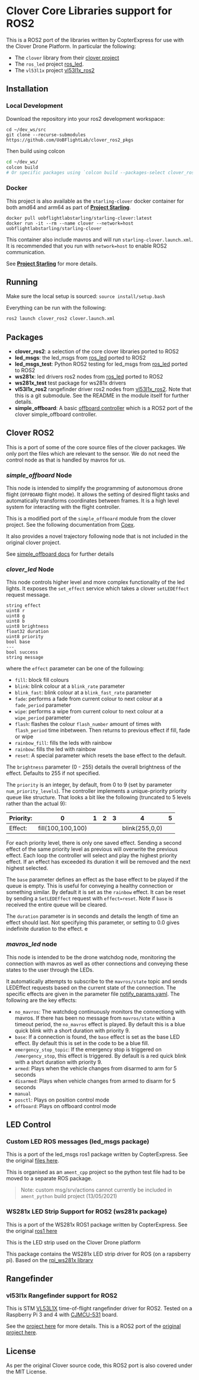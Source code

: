 # Clover Core Libraries support for ROS2

This is a ROS2 port of the libraries written by CopterExpress for use with the Clover Drone Platform. In particular the following:

- The `clover` library from their [clover project](https://github.com/CopterExpress/clover)
- The `ros_led` project [ros_led](https://github.com/CopterExpress/ros_led).
- The `vl53l1x` project [vl53l1x_ros2](https://github.com/mhl787156/vl53l1x_ros2)

## Installation

### Local Development

Download the repository into your ros2 development workspace:
```
cd ~/dev_ws/src
git clone --recurse-submodules https://github.com/UoBFlightLab/clover_ros2_pkgs
```

Then build using colcon
```bash
cd ~/dev_ws/
colcon build
# Or specific packages using `colcon build --packages-select clover_ros2`
```

### Docker

This project is also available as the `starling-clover` docker container for both amd64 and arm64 as part of [**Project Starling**](https://github.com/UoBFlightLab/ProjectStarling).

```
docker pull uobflightlabstarling/starling-clover:latest
docker run -it --rm --name clover --network=host uobflightlabstarling/starling-clover
```

This container also include mavros and will run `starling-clover.launch.xml`. It is recommended that you run with `network=host` to enable ROS2 communication.

See [**Project Starling**](https://github.com/StarlingUAS/ProjectStarling) for more details.

## Running

Make sure the local setup is sourced: `source install/setup.bash`

Everything can be run with the following:

```bash
ros2 launch clover_ros2 clover.launch.xml
```

## Packages

- **clover_ros2**: a selection of the core clover libraries ported to ROS2
- **led_msgs**: the led_msgs from [ros_led](https://github.com/CopterExpress/ros_led) ported to ROS2
- **led_msgs_test**: Python ROS2 testing for led_msgs from [ros_led](https://github.com/CopterExpress/ros_led) ported to ROS2
- **ws281x**: led drivers ros2 nodes from [ros_led](https://github.com/CopterExpress/ros_led) ported to ROS2
- **ws281x_test** test package for ws281x drivers
- **vl53l1x_ros2** rangefinder driver ros2 nodes from [vl53l1x_ros2](https://github.com/mhl787156/vl53l1x_ros2). Note that this is a git submodule. See the README in the module itself for further details.
- **simple_offboard**: A basic [offboard controller](https://github.com/StarlingUAS/starling_simple_offboard) which is a ROS2 port of the clover simple_offboard controller. 

## Clover ROS2

This is a port of some of the core source files of the clover packages. We only port the files which are relevant to the sensor. We do not need the control node as that is handled by mavros for us.

### *simple_offboard* Node
This node is intended to simplify the programming of autonomous drone flight (`OFFBOARD` flight mode). It allows the setting of desired flight tasks and automatically transforms coordinates between frames. It is a high level system for interacting with the flight controller.

This is a modified port of the `simple_offboard` module from the clover project. See the following documentation from [Coex](https://clover.coex.tech/en/simple_offboard.html).

It also provides a novel trajectory following node that is not included in the original clover project.

See [simple_offboard docs](starling_simple_offboard) for further details

### *clover_led* Node
This node controls higher level and more complex functionality of the led lights. It exposes the `set_effect` service which takes a clover `setLEDEffect` request message.

```
string effect
uint8 r
uint8 g
uint8 b
uint8 brightness
float32 duration
uint8 priority
bool base 
---
bool success
string message
```

where the `effect` parameter can be one of the following:

- `fill`: block fill colours
- `blink`: blink colour at a `blink_rate` parameter
- `blink_fast`: blink colour at a `blink_fast_rate` parameter
- `fade`: performs a fade from current colour to next colour at a `fade_period` parameter
- `wipe`: performs a wipe from current colour to next colour at a `wipe_period` parameter
- `flash`: flashes the colour `flash_number` amount of times with `flash_period` time inbetween. Then returns to previous effect if fill, fade or wipe
- `rainbow_fill`: fills the leds with rainbow
- `rainbow`: fills the led with rainbow
- `reset`: A special parameter which resets the base effect to the default. 

The `brightness` parameter (0 - 255) details the overall brightness of the effect. Defaults to 255 if not specified.

The `priority` is an integer, by default, from 0 to 9 (set by parameter `num_priority_levels`). The controller implements a unique-priority priority queue like structure. That looks a bit like the following (truncated to 5 levels rather than the actual 9):

| Priority: | 0                 | 1 | 2 | 3 | 4              | 5 |
|-----------|-------------------|---|---|---|----------------|---|
| Effect:   | fill(100,100,100) |   |   |   | blink(255,0,0) |   |

For each priority level, there is only one saved effect. Sending a second effect of the same priority level as previous will overwrite the previous effect. Each loop the controller will select and play the highest priority 
effect. If an effect has exceeded its duration it will be removed and the next highest selected. 

The `base` parameter defines an effect as the base effect to be played if the queue is empty. This is useful for conveying a healthy connection or something similar. By default it is set as the `rainbow` effect. It can be reset by sending a `SetLEDEffect` request with `effect=reset`. Note if `base` is received the entire queue will be cleared. 

The `duration` parameter is in seconds and details the length of time an effect should last. Not specifying this parameter, or setting to 0.0 gives indefinite duration to the effect.
e 
### *mavros_led* node

This node is intended to be the drone watchdog node, monitoring the connection with mavros as well as other connections and conveying these states to the user through the LEDs. 

It automatically attempts to subscribe to the `mavros/state` topic and sends LEDEffect requests based on the current state of the connection. The specific effects are given in the parameter file [notify_params.yaml](clover_ros2/config/notify_params.yaml). The following are the key effects:

* `no_mavros`: The watchdog continuously monitors the connectiong with mavros. If there has been no message from `mavros/state` within a timeout period, the `no_mavros` effect is played. By default this is a blue quick blink with a short duration with priority 9. 
*  `base`: If a connection is found, the `base` effect is set as the base LED effect. By default this is set in the code to be a blue fill. 
* `emergency_stop_topic`: If the emergency stop is triggered on `/emergency_stop`, this effect is triggered. By default is a red quick blink with a short duration with priority 9.
* `armed`: Plays when the vehicle changes from disarmed to arm for 5 seconds
* `disarmed`: Plays when vehicle changes from armed to disarm for 5 seconds
* `manual`
* `posctl`: Plays on position control mode
* `offboard`: Plays on offboard control mode 

## LED Control

### Custom LED ROS messages (led_msgs package)

This is a port of the led_msgs ros1 package written by CopterExpress. See the original [files here](https://github.com/CopterExpress/ros_led/tree/master/led_msgs).

This is organised as an `ament_cpp` project so the python test file had to be moved to a separate ROS package.

> Note: custom msg/srv/actions cannot currently be included in `ament_python` build project (13/05/2021)

### WS281x LED Strip Support for ROS2 (ws281x package)

This is a port of the WS281x ROS1 package written by CopterExpress. See the original [ros1 here](https://github.com/CopterExpress/ros_led/tree/master/ws281x)

This is the LED strip used on the Clover Drone platform

This package contains the WS281x LED strip driver for ROS (on a rapsberry pi). Based on the [rpi_ws281x library](https://github.com/jgarff/rpi_ws281x)

## Rangefinder

### vl53l1x Rangefinder support for ROS2

This is STM [VL53L1X](https://www.st.com/en/imaging-and-photonics-solutions/vl53l1x.html) time-of-flight rangefinder driver for ROS2. Tested on a Raspberry Pi 3 and 4 with [CJMCU-531](https://ru.aliexpress.com/item/VL53L1X/32911692450.html) board.

See the [project here](https://github.com/mhl787156/vl53l1x_ros2) for more details. This is a ROS2 port of the [original project here](https://github.com/okalachev/vl53l1x_ros).

## License

As per the original Clover source code, this ROS2 port is also covered under the MIT License.